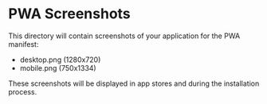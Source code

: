 # PWA Screenshots

This directory will contain screenshots of your application for the PWA manifest:

- desktop.png (1280x720)
- mobile.png (750x1334)

These screenshots will be displayed in app stores and during the installation process. 